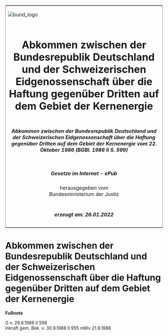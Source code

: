 <span id="DECKBLATT.html"></span>

<table border="0" frame="border" width="100%">

<tr valign="top">

<td align="left">

![bund\_logo](BfJ_2021_Web_de_de.gif)

</td>

<td align="right">

 

</td>

</tr>

<tr align="center" valign="middle">

<td colspan="2">

# Abkommen zwischen der Bundesrepublik Deutschland und der Schweizerischen Eidgenossenschaft über die Haftung gegenüber Dritten auf dem Gebiet der Kernenergie

</td>

</tr>

<tr align="center" valign="middle">

<td colspan="2">

##### Abkommen zwischen der Bundesrepublik Deutschland und der Schweizerischen Eidgenossenschaft über die Haftung gegenüber Dritten auf dem Gebiet der Kernenergie vom 22. Oktober 1986 (BGBl. 1986 II S. 599)

</td>

</tr>

<tr align="center" valign="middle">

<td colspan="2">

  
  

##### Gesetze im Internet - ePub  
  
herausgegeben vom  
Bundesministerium der Justiz

</td>

</tr>

<tr align="center" valign="bottom">

<td colspan="2">

  
  

##### erzeugt am: 26.01.2022

</td>

</tr>

</table>

<span id="BJNR205990988.html"></span>

# Abkommen zwischen der Bundesrepublik Deutschland und der Schweizerischen Eidgenossenschaft über die Haftung gegenüber Dritten auf dem Gebiet der Kernenergie

<div>

  
**Fußnote**

<div class="jnhtml">

<div>

<div class="jurAbsatz">

G v. 28.6.1988 II 598  
Inkraft gem. Bek. v. 30.9.1988 II 955 mWv 21.9.1988

</div>

</div>

</div>

</div>
